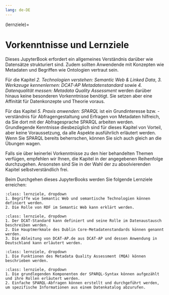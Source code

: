 ```yaml
---
lang: de-DE
---
```


(lernziele)=
# Vorkenntnisse und Lernziele

Dieses JupyterBook erfordert ein allgemeines Verständnis darüber wie Datensätze strukturiert sind. Zudem sollten Anwendende mit Konzepten wie Metadaten und Begriffen wie Ontologien vertraut sein.

Für die Kapitel *2. Technologien verstehen: Semantic Web & Linked Data*, *3. Werkzeuge kennenlernen: DCAT-AP Metadatenstandard* sowie *4. Datenqualität messen: Metadata Quality Assessment* werden darüber hinaus keine besonderen Vorkenntnisse benötigt. Sie setzen aber eine Affinität für Datenkonzepte und Theorie voraus.

Für das Kapitel *5. Praxis anwenden: SPARQL* ist ein Grundinteresse bzw. -verständnis für Abfragengestaltung und Erfragen von Metadaten hilfreich, da Sie dort mit der Abfragesprache SPARQL arbeiten werden. Grundlegende Kenntnisse diesbezüglich sind für dieses Kapitel von Vorteil, aber keine Voraussetzung, da alle Aspekte ausführlich erläutert werden. Wenn Sie SPARQL bereits beherrschen, können Sie sich auch gleich an die Übungen wagen.

Falls sie über keinerlei Vorkenntnisse zu den hier behandelten Themen verfügen, empfehlen wir Ihnen, die Kapitel in der angegebenen Reihenfolge durchzugehen. Ansonsten sind Sie in der Wahl der zu absolvierenden Kapitel selbstverständlich frei.

Beim Durchgehen dieses JupyterBooks werden Sie folgende Lernziele erreichen:

```{admonition} [Technologien verstehen: Semantic Web & Linked Data](semanticweb)
:class: lernziele, dropdown
1. Begriffe wie Semantic Web und semantische Technologien können definiert werden.
2. Die Rolle von RDF im Semantic Web kann erklärt werden.
```

```{admonition} [Werkzeuge kennenlernen: DCAT-AP Metadatenstandard](dcat-ap)
:class: lernziele, dropdown
1. Der DCAT-Standard kann definiert und seine Rolle im Datenaustausch beschreiben werden.
2. Die Hauptmerkmale des Dublin Core-Metadatenstandards können genannt werden.
3. Die Ableitung von DCAT-AP.de aus DCAT-AP und dessen Anwendung in Deutschland kann erläutert werden.
```

```{admonition} [Datenqualität messen: Metadata Quality Assessment](metadatenqualität)
:class: lernziele, dropdown
1. Die Funktionen des Metadata Quality Assessment (MQA) können beschrieben werden.
```

```{admonition} [Praxis anwenden: SPARQL](sparql)
:class: lernziele, dropdown
1. Die grundlegenden Komponenten der SPARQL-Syntax können aufgezählt und ihre Rollen erläutert werden.
2. Einfache SPARQL-Abfragen können erstellt und durchgeführt werden, um spezifische Informationen aus einem Datenkatalog abzurufen.
```
